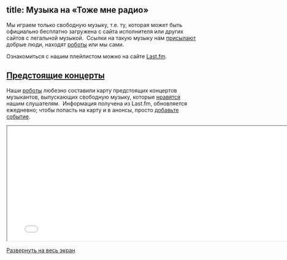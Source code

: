 title: Музыка на «Тоже мне радио»
---
Мы играем только свободную музыку, т.е. ту, которая может быть официально
бесплатно загружена с сайта исполнителя или других сайтов с легальной музыкой. 
Ссылки на такую музыку нам [присылают](/feedback.html) добрые люди, находят
[роботы](/robots.html) или мы сами.

Ознакомиться с нашим плейлистом можно на сайте
[Last.fm](http://www.last.fm/user/tmradiobot/tracks).


## <a href="/music/#map" name="map">Предстоящие концерты</a>

Наши [роботы](robots.html) любезно составили карту предстоящих концертов
музыкантов, выпускающих свободную музыку, которые [нравятся](/voting/) нашим
слушателям.  Информация получена из Last.fm, обновляется ежедневно; чтобы
попасть на карту и в анонсы, просто [добавьте
событие](http://www.last.fm/events/add).

<iframe id="cmap" src="/music/map/" width="780" height="300"></iframe>

[Развернуть на весь экран](/music/map/)
